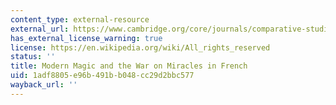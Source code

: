 ```yaml
---
content_type: external-resource
external_url: https://www.cambridge.org/core/journals/comparative-studies-in-society-and-history/article/modern-magic-and-the-war-on-miracles-in-french-colonial-culture/1A328B6DB2FCFC71D9756C675228ED0A
has_external_license_warning: true
license: https://en.wikipedia.org/wiki/All_rights_reserved
status: ''
title: Modern Magic and the War on Miracles in French
uid: 1adf8805-e96b-491b-b048-cc29d2bbc577
wayback_url: ''
---
```

